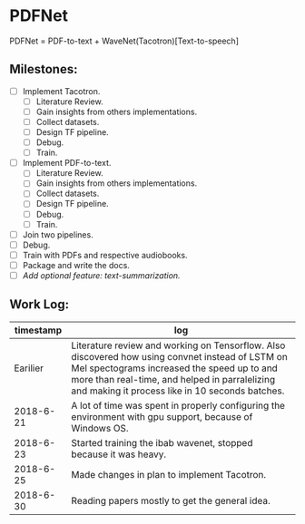 # PDFNet

PDFNet = PDF-to-text + WaveNet(Tacotron)[Text-to-speech]

## Milestones:

*   [ ] Implement Tacotron.
    -   [ ] Literature Review.
    -   [ ] Gain insights from others implementations.
    -   [ ] Collect datasets.
    -   [ ] Design TF pipeline.
    -   [ ] Debug.
    -   [ ] Train.

*   [ ] Implement PDF-to-text.
    -   [ ] Literature Review.
    -   [ ] Gain insights from others implementations.
    -   [ ] Collect datasets.
    -   [ ] Design TF pipeline.
    -   [ ] Debug.
    -   [ ] Train.

*   [ ] Join two pipelines.
*   [ ] Debug.
*   [ ] Train with PDFs and respective audiobooks.
*   [ ] Package and write the docs.
*   [ ] _Add optional feature: text-summarization._

## Work Log:

| timestamp | log |
| --------- | --- |
| Earilier | Literature review and working on Tensorflow. Also discovered how using convnet instead of LSTM on Mel spectograms increased the speed up to and more than real-time, and helped in parralelizing and making it process like in 10 seconds batches.
| 2018-6-21 | A lot of time was spent in properly configuring the environment with gpu support, because of Windows OS. |
| 2018-6-23 | Started training the ibab wavenet, stopped because it was heavy. |
| 2018-6-25 | Made changes in plan to implement Tacotron. |
| 2018-6-30 | Reading papers mostly to get the general idea. |
